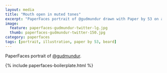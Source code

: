 ```yaml
---
layout: media
title: "Mouth open in muted tones"
excerpt: "PaperFaces portrait of @gudmundur drawn with Paper by 53 on an iPad."
image: 
  feature: paperfaces-gudmundur-twitter-lg.jpg
  thumb: paperfaces-gudmundur-twitter-150.jpg
category: paperfaces
tags: [portrait, illustration, paper by 53, beard]
---
```


PaperFaces portrait of [@gudmundur](http://twitter.com/gudmundur).

{% include paperfaces-boilerplate.html %}